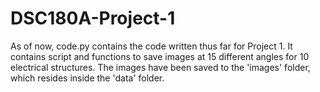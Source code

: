 # DSC180A-Project-1

As of now, code.py contains the code written thus far for Project 1. It contains script and functions to save images at 15 different angles for 10 electrical structures. The images have been saved to the 'images' folder, which resides inside the 'data' folder.